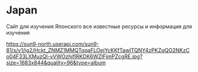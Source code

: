 # Japan
Сайт для изучения Японского все известные ресурсы и информация для изучения


https://sun9-north.userapi.com/sun9-81/s/v1/ig2/Hckt_ZNMZ1MMQTqqaFLOejYcKKfTawITQNY4zPKZqQO2NKzCo04F33LXMuzQl-vVWOzhifIRKDK6WZlFjmPZcgRE.jpg?size=1683x844&quality=96&type=album
